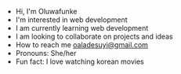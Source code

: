 - Hi, I'm Oluwafunke
- I'm interested in web development
- I am currently learning web development
- I am looking to collaborate on projects and ideas
- How to reach me oaladesuyi@gmail.com
- Pronouns: She/her
- Fun fact: I love watching korean movies

